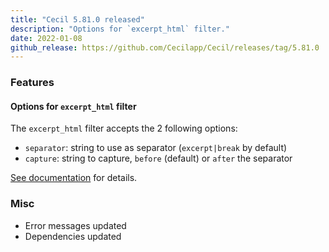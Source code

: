 ```yaml
---
title: "Cecil 5.81.0 released"
description: "Options for `excerpt_html` filter."
date: 2022-01-08
github_release: https://github.com/Cecilapp/Cecil/releases/tag/5.81.0
---
```

### Features

#### Options for `excerpt_html` filter

The `excerpt_html` filter accepts the 2 following options:

- `separator`: string to use as separator (`excerpt|break` by default)
- `capture`: string to capture, `before` (default) or `after` the separator

[See documentation](/documentation/templates/#excerpt-html) for details.

### Misc

- Error messages updated
- Dependencies updated

